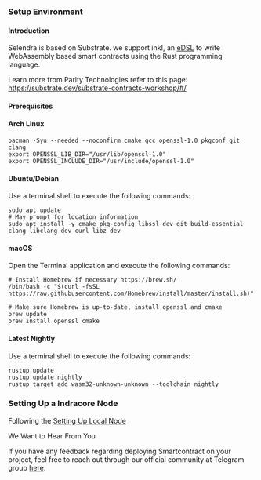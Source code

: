 ### Setup Environment

#### Introduction
Selendra is based on Substrate. we support ink!, an [eDSL](https://wiki.haskell.org/Embedded_domain_specific_language) to write WebAssembly based smart contracts using the Rust programming language. 

Learn more from Parity Technologies refer to this page: https://substrate.dev/substrate-contracts-workshop/#/

#### Prerequisites

#### Arch Linux
```
pacman -Syu --needed --noconfirm cmake gcc openssl-1.0 pkgconf git clang
export OPENSSL_LIB_DIR="/usr/lib/openssl-1.0"
export OPENSSL_INCLUDE_DIR="/usr/include/openssl-1.0"

```

#### Ubuntu/Debian
Use a terminal shell to execute the following commands:
```
sudo apt update
# May prompt for location information
sudo apt install -y cmake pkg-config libssl-dev git build-essential clang libclang-dev curl libz-dev

```

#### macOS
Open the Terminal application and execute the following commands:

```
# Install Homebrew if necessary https://brew.sh/
/bin/bash -c "$(curl -fsSL https://raw.githubusercontent.com/Homebrew/install/master/install.sh)"

# Make sure Homebrew is up-to-date, install openssl and cmake
brew update
brew install openssl cmake

```

#### Latest Nightly
Use a terminal shell to execute the following commands:
```
rustup update
rustup update nightly
rustup target add wasm32-unknown-unknown --toolchain nightly

```

### Setting Up a Indracore Node
Following the [Setting Up Local Node](https://docs.selendra.org/Maintain/guides-how-to-setup-indracore-local-node)

We Want to Hear From You

If you have any feedback regarding deploying Smartcontract on your project, feel free to reach out through our official community at Telegram group [here](https://t.me/selendra_sel).